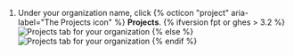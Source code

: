 1. Under your organization name, click {% octicon "project" aria-label="The Projects icon" %} **Projects**.
   {% ifversion fpt or ghes > 3.2 %}
   ![Projects tab for your organization](/assets/images/help/organizations/organization-projects-tab-with-overview-tab.png)
   {% else %}
   ![Projects tab for your organization](/assets/images/help/organizations/organization-projects-tab.png)
   {% endif %}
